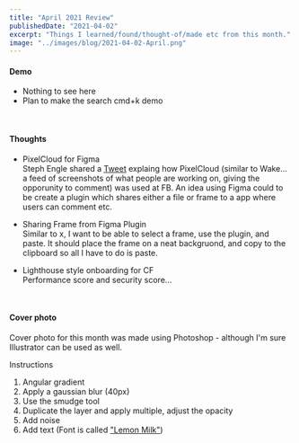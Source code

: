 ```yaml
---
title: "April 2021 Review"
publishedDate: "2021-04-02"
excerpt: "Things I learned/found/thought-of/made etc from this month."
image: "../images/blog/2021-04-02-April.png"
---
```


#### Demo

- Nothing to see here
- Plan to make the search cmd+k demo

</br>

#### Thoughts

- PixelCloud for Figma\
  Steph Engle shared a [Tweet](https://twitter.com/Soengle/status/1378046573351858178) explaing how PixelCloud (similar to Wake... a feed of screenshots of what people are working on, giving the opporunity to comment) was used at FB. An idea using Figma could to be create a plugin which shares either a file or frame to a app where users can comment etc.

- Sharing Frame from Figma Plugin\
  Similar to x, I want to be able to select a frame, use the plugin, and paste. It should place the frame on a neat backgruond, and copy to the clipboard so all I have to do is paste.

- Lighthouse style onboarding for CF\
  Performance score and security score...

</br>

#### Cover photo

Cover photo for this month was made using Photoshop - although I'm sure Illustrator can be used as well.

Instructions

1. Angular gradient
2. Apply a gaussian blur (40px)
3. Use the smudge tool
4. Duplicate the layer and apply multiple, adjust the opacity
5. Add noise
6. Add text (Font is called ["Lemon Milk"](https://www.dafont.com/lemon-milk.font))
